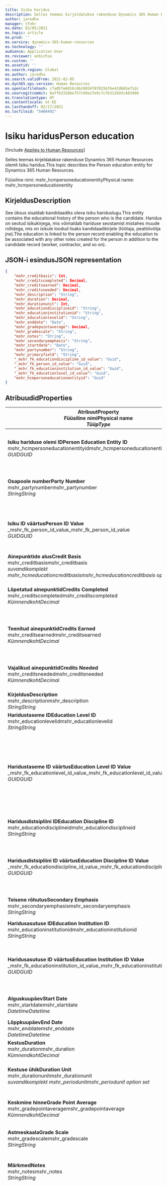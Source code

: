```yaml
---
title: Isiku haridus
description: Selles teemas kirjeldatakse rakenduse Dynamics 365 Human Resources olemit Isiku haridus.
author: jaredha
manager: tfehr
ms.date: 02/05/2021
ms.topic: article
ms.prod: ''
ms.service: dynamics-365-human-resources
ms.technology: ''
audience: Application User
ms.reviewer: anbichse
ms.custom: ''
ms.assetid: ''
ms.search.region: Global
ms.author: jaredha
ms.search.validFrom: 2021-02-05
ms.dyn365.ops.version: Human Resources
ms.openlocfilehash: cfa05fe6816c6b24034f8f015bf6e42d665ef1dc
ms.sourcegitcommit: 6affb3316be757c99e1fe9c7c7b312b93c483408
ms.translationtype: HT
ms.contentlocale: et-EE
ms.lasthandoff: 02/17/2021
ms.locfileid: "5466492"
---
```

# <a name="person-education"></a><span data-ttu-id="75a1f-103">Isiku haridus</span><span class="sxs-lookup"><span data-stu-id="75a1f-103">Person education</span></span>

[!include [Applies to Human Resources](../includes/applies-to-hr.md)]

<span data-ttu-id="75a1f-104">Selles teemas kirjeldatakse rakenduse Dynamics 365 Human Resources olemit Isiku haridus.</span><span class="sxs-lookup"><span data-stu-id="75a1f-104">This topic describes the Person education entity for Dynamics 365 Human Resources.</span></span>

<span data-ttu-id="75a1f-105">Füüsiline nimi: mshr_hcmpersoneducationentity</span><span class="sxs-lookup"><span data-stu-id="75a1f-105">Physical name: mshr_hcmpersoneducationentity</span></span>

## <a name="description"></a><span data-ttu-id="75a1f-106">Kirjeldus</span><span class="sxs-lookup"><span data-stu-id="75a1f-106">Description</span></span>

<span data-ttu-id="75a1f-107">See üksus sisaldab kandidaadiks oleva isiku hariduslugu.</span><span class="sxs-lookup"><span data-stu-id="75a1f-107">This entity contains the educational history of the person who is the candidate.</span></span> <span data-ttu-id="75a1f-108">Haridus on seotud isikukirjega, mis võimaldab hariduse seostamist mistahes muude rollidega, mis on isikule loodud lisaks kandidaadikirjele (töötaja, peatöövõtja jne).</span><span class="sxs-lookup"><span data-stu-id="75a1f-108">The education is linked to the person record enabling the education to be associated with any other roles created for the person in addition to the candidate record (worker, contractor, and so on).</span></span>

## <a name="json-representation"></a><span data-ttu-id="75a1f-109">JSON-i esindus</span><span class="sxs-lookup"><span data-stu-id="75a1f-109">JSON representation</span></span>

```json
{
    "mshr_creditbasis": Int,
    "mshr_creditscompleted": Decimal,
    "mshr_creditsearned": Decimal,
    "mshr_creditsneeded": Decimal,
    "mshr_description": "String",
    "mshr_duration": Decimal,
    "mshr_durationunit": Int,
    "mshr_educationdisciplineid": "String",
    "mshr_educationinstitutionid": "String",
    "mshr_educationlevelid": "String",
    "mshr_enddate": "Date",
    "mshr_gradepointaverage": Decimal,
    "mshr_gradescale": "String",
    "mshr_notes": "String",
    "mshr_secondaryemphasis": "String",
    "mshr_startdate": "Date",
    "mshr_partynumber": "String",
    "mshr_primaryfield": "String",
    "_mshr_fk_educationdiscipline_id_value": "Guid",
    "_mshr_fk_person_id_value": "Guid",
    "_mshr_fk_educationinstitution_id_value": "Guid",
    "_mshr_fk_educationlevel_id_value": "Guid",
    "mshr_hcmpersoneducationentityid": "Guid"
}
```

## <a name="properties"></a><span data-ttu-id="75a1f-110">Atribuudid</span><span class="sxs-lookup"><span data-stu-id="75a1f-110">Properties</span></span>

| <span data-ttu-id="75a1f-111">Atribuut</span><span class="sxs-lookup"><span data-stu-id="75a1f-111">Property</span></span><br><span data-ttu-id="75a1f-112">**Füüsiline nimi**</span><span class="sxs-lookup"><span data-stu-id="75a1f-112">**Physical name**</span></span><br><span data-ttu-id="75a1f-113">**_Tüüp_**</span><span class="sxs-lookup"><span data-stu-id="75a1f-113">**_Type_**</span></span> | <span data-ttu-id="75a1f-114">Kasuta</span><span class="sxs-lookup"><span data-stu-id="75a1f-114">Use</span></span> | <span data-ttu-id="75a1f-115">Kirjeldus</span><span class="sxs-lookup"><span data-stu-id="75a1f-115">Description</span></span> |
| --- | --- | --- |
| <span data-ttu-id="75a1f-116">**Isiku hariduse olemi ID**</span><span class="sxs-lookup"><span data-stu-id="75a1f-116">**Person Education Entity ID**</span></span><br><span data-ttu-id="75a1f-117">mshr_hcmpersoneducationentityid</span><span class="sxs-lookup"><span data-stu-id="75a1f-117">mshr_hcmpersoneducationentityid</span></span><br><span data-ttu-id="75a1f-118">*GUID*</span><span class="sxs-lookup"><span data-stu-id="75a1f-118">*GUID*</span></span> | <span data-ttu-id="75a1f-119">Kirjutuskaitstud</span><span class="sxs-lookup"><span data-stu-id="75a1f-119">Read-only</span></span><br><span data-ttu-id="75a1f-120">Nõutav</span><span class="sxs-lookup"><span data-stu-id="75a1f-120">Required</span></span> | <span data-ttu-id="75a1f-121">Isiku hariduse kirje süsteemi loodud kordumatu identifikaator.</span><span class="sxs-lookup"><span data-stu-id="75a1f-121">System-generated unique identifier of the person education entity record.</span></span> |
| <span data-ttu-id="75a1f-122">**Osapoole number**</span><span class="sxs-lookup"><span data-stu-id="75a1f-122">**Party Number**</span></span><br><span data-ttu-id="75a1f-123">mshr_partynumber</span><span class="sxs-lookup"><span data-stu-id="75a1f-123">mshr_partynumber</span></span><br><span data-ttu-id="75a1f-124">*String*</span><span class="sxs-lookup"><span data-stu-id="75a1f-124">*String*</span></span> | <span data-ttu-id="75a1f-125">Loe/kirjuta</span><span class="sxs-lookup"><span data-stu-id="75a1f-125">Read/write</span></span><br><span data-ttu-id="75a1f-126">Nõutav</span><span class="sxs-lookup"><span data-stu-id="75a1f-126">Required</span></span> | <span data-ttu-id="75a1f-127">Kandidaadi osapoole (isiku) kirje kordumatu identifikaator.</span><span class="sxs-lookup"><span data-stu-id="75a1f-127">The unique identifier of the party (person) record for the candidate.</span></span> |
| <span data-ttu-id="75a1f-128">**Isiku ID väärtus**</span><span class="sxs-lookup"><span data-stu-id="75a1f-128">**Person ID Value**</span></span><br><span data-ttu-id="75a1f-129">_mshr_fk_person_id_value</span><span class="sxs-lookup"><span data-stu-id="75a1f-129">_mshr_fk_person_id_value</span></span><br><span data-ttu-id="75a1f-130">*GUID*</span><span class="sxs-lookup"><span data-stu-id="75a1f-130">*GUID*</span></span> | <span data-ttu-id="75a1f-131">Kirjutuskaitstud</span><span class="sxs-lookup"><span data-stu-id="75a1f-131">Read-only</span></span><br><span data-ttu-id="75a1f-132">Nõutav</span><span class="sxs-lookup"><span data-stu-id="75a1f-132">Required</span></span><br><span data-ttu-id="75a1f-133">Võõrvõti: mshr_dirpersonentityid olemile mshr_dirpersonentity</span><span class="sxs-lookup"><span data-stu-id="75a1f-133">Foreign key: mshr_dirpersonentityid of mshr_dirpersonentity</span></span> | <span data-ttu-id="75a1f-134">Süsteemi loodud kandidaadi isiku kirje kordumatu identifikaator.</span><span class="sxs-lookup"><span data-stu-id="75a1f-134">The system-generated unique identifier of the candidate’s person record.</span></span> |
| <span data-ttu-id="75a1f-135">**Ainepunktide alus**</span><span class="sxs-lookup"><span data-stu-id="75a1f-135">**Credit Basis**</span></span><br><span data-ttu-id="75a1f-136">mshr_creditbasis</span><span class="sxs-lookup"><span data-stu-id="75a1f-136">mshr_creditbasis</span></span><br><span data-ttu-id="75a1f-137">*suvandikomplekt mshr_hcmeducationcreditbasis*</span><span class="sxs-lookup"><span data-stu-id="75a1f-137">*mshr_hcmeducationcreditbasis option set*</span></span> | <span data-ttu-id="75a1f-138">Loe/kirjuta</span><span class="sxs-lookup"><span data-stu-id="75a1f-138">Read/write</span></span><br><span data-ttu-id="75a1f-139">Valikuline</span><span class="sxs-lookup"><span data-stu-id="75a1f-139">Optional</span></span> | <span data-ttu-id="75a1f-140">Haridustaseme ainepunktide alus.</span><span class="sxs-lookup"><span data-stu-id="75a1f-140">The credit basis of the educational degree.</span></span> |
| <span data-ttu-id="75a1f-141">**Lõpetatud ainepunktid**</span><span class="sxs-lookup"><span data-stu-id="75a1f-141">**Credits Completed**</span></span><br><span data-ttu-id="75a1f-142">mshr_creditscompleted</span><span class="sxs-lookup"><span data-stu-id="75a1f-142">mshr_creditscompleted</span></span><br><span data-ttu-id="75a1f-143">*Kümnendkoht*</span><span class="sxs-lookup"><span data-stu-id="75a1f-143">*Decimal*</span></span> | <span data-ttu-id="75a1f-144">Loe/kirjuta</span><span class="sxs-lookup"><span data-stu-id="75a1f-144">Read/write</span></span><br><span data-ttu-id="75a1f-145">Valikuline</span><span class="sxs-lookup"><span data-stu-id="75a1f-145">Optional</span></span> | <span data-ttu-id="75a1f-146">Hariduse jaoks lõpetatud ainepunktide arv.</span><span class="sxs-lookup"><span data-stu-id="75a1f-146">The number of credits completed for the education.</span></span> |
| <span data-ttu-id="75a1f-147">**Teenitud ainepunktid**</span><span class="sxs-lookup"><span data-stu-id="75a1f-147">**Credits Earned**</span></span><br><span data-ttu-id="75a1f-148">mshr_creditsearned</span><span class="sxs-lookup"><span data-stu-id="75a1f-148">mshr_creditsearned</span></span><br><span data-ttu-id="75a1f-149">*Kümnendkoht*</span><span class="sxs-lookup"><span data-stu-id="75a1f-149">*Decimal*</span></span> | <span data-ttu-id="75a1f-150">Loe/kirjuta</span><span class="sxs-lookup"><span data-stu-id="75a1f-150">Read/write</span></span><br><span data-ttu-id="75a1f-151">Valikuline</span><span class="sxs-lookup"><span data-stu-id="75a1f-151">Optional</span></span> | <span data-ttu-id="75a1f-152">Pooleli oleva haridustaseme hariduskirje eest saadud ainepunktide arv.</span><span class="sxs-lookup"><span data-stu-id="75a1f-152">The number of credits earned for the education record for a degree in progress.</span></span> |
| <span data-ttu-id="75a1f-153">**Vajalikud ainepunktid**</span><span class="sxs-lookup"><span data-stu-id="75a1f-153">**Credits Needed**</span></span><br><span data-ttu-id="75a1f-154">mshr_creditsneeded</span><span class="sxs-lookup"><span data-stu-id="75a1f-154">mshr_creditsneeded</span></span><br><span data-ttu-id="75a1f-155">*Kümnendkoht*</span><span class="sxs-lookup"><span data-stu-id="75a1f-155">*Decimal*</span></span> | <span data-ttu-id="75a1f-156">Loe/kirjuta</span><span class="sxs-lookup"><span data-stu-id="75a1f-156">Read/write</span></span><br><span data-ttu-id="75a1f-157">Valikuline</span><span class="sxs-lookup"><span data-stu-id="75a1f-157">Optional</span></span> | <span data-ttu-id="75a1f-158">Poolelioleva kraadi ajoks vajalike ainepunktide arv.</span><span class="sxs-lookup"><span data-stu-id="75a1f-158">The number of credits required for a degree in progress.</span></span> |
| <span data-ttu-id="75a1f-159">**Kirjeldus**</span><span class="sxs-lookup"><span data-stu-id="75a1f-159">**Description**</span></span><br><span data-ttu-id="75a1f-160">mshr_description</span><span class="sxs-lookup"><span data-stu-id="75a1f-160">mshr_description</span></span><br><span data-ttu-id="75a1f-161">*String*</span><span class="sxs-lookup"><span data-stu-id="75a1f-161">*String*</span></span> | <span data-ttu-id="75a1f-162">Loe/kirjuta</span><span class="sxs-lookup"><span data-stu-id="75a1f-162">Read/write</span></span><br><span data-ttu-id="75a1f-163">Valikuline</span><span class="sxs-lookup"><span data-stu-id="75a1f-163">Optional</span></span> | <span data-ttu-id="75a1f-164">Kandidaadi kraadi kirjeldus.</span><span class="sxs-lookup"><span data-stu-id="75a1f-164">A description of the candidate’s degree.</span></span> |
| <span data-ttu-id="75a1f-165">**Haridustaseme ID**</span><span class="sxs-lookup"><span data-stu-id="75a1f-165">**Education Level ID**</span></span><br><span data-ttu-id="75a1f-166">mshr_educationlevelid</span><span class="sxs-lookup"><span data-stu-id="75a1f-166">mshr_educationlevelid</span></span><br><span data-ttu-id="75a1f-167">*String*</span><span class="sxs-lookup"><span data-stu-id="75a1f-167">*String*</span></span> | <span data-ttu-id="75a1f-168">Loe/kirjuta</span><span class="sxs-lookup"><span data-stu-id="75a1f-168">Read/write</span></span><br><span data-ttu-id="75a1f-169">Valikuline</span><span class="sxs-lookup"><span data-stu-id="75a1f-169">Optional</span></span> | <span data-ttu-id="75a1f-170">Haridustaseme ID.</span><span class="sxs-lookup"><span data-stu-id="75a1f-170">The ID of the education level.</span></span> | 
| <span data-ttu-id="75a1f-171">**Haridustaseme ID väärtus**</span><span class="sxs-lookup"><span data-stu-id="75a1f-171">**Education Level ID Value**</span></span><br><span data-ttu-id="75a1f-172">_mshr_fk_educationlevel_id_value</span><span class="sxs-lookup"><span data-stu-id="75a1f-172">_mshr_fk_educationlevel_id_value</span></span><br><span data-ttu-id="75a1f-173">*GUID*</span><span class="sxs-lookup"><span data-stu-id="75a1f-173">*GUID*</span></span> | <span data-ttu-id="75a1f-174">Kirjutuskaitstud</span><span class="sxs-lookup"><span data-stu-id="75a1f-174">Read-only</span></span><br><span data-ttu-id="75a1f-175">Valikuline</span><span class="sxs-lookup"><span data-stu-id="75a1f-175">Optional</span></span><br><span data-ttu-id="75a1f-176">Võõrvõti: mshr_hcmeducationdegreeentityid olemist mshr_hcmeducationdegreeentity entity</span><span class="sxs-lookup"><span data-stu-id="75a1f-176">Foreign key: mshr_hcmeducationdegreeentityid of mshr_hcmeducationdegreeentity entity</span></span> | <span data-ttu-id="75a1f-177">Hairdustaseme kirje süsteemi loodud kordumatu identifikaator.</span><span class="sxs-lookup"><span data-stu-id="75a1f-177">System-generated identifier for the education degree record.</span></span> <span data-ttu-id="75a1f-178">See identifikaator annab organisatsioonile määratletud kraadid ja haridustaseme.</span><span class="sxs-lookup"><span data-stu-id="75a1f-178">This identifier provides the degrees and education levels defined for the organization.</span></span> |
| <span data-ttu-id="75a1f-179">**Haridusdistsipliini ID**</span><span class="sxs-lookup"><span data-stu-id="75a1f-179">**Education Discipline ID**</span></span><br><span data-ttu-id="75a1f-180">mshr_educationdisciplineid</span><span class="sxs-lookup"><span data-stu-id="75a1f-180">mshr_educationdisciplineid</span></span><br><span data-ttu-id="75a1f-181">*String*</span><span class="sxs-lookup"><span data-stu-id="75a1f-181">*String*</span></span> | <span data-ttu-id="75a1f-182">Loe/kirjuta</span><span class="sxs-lookup"><span data-stu-id="75a1f-182">Read/write</span></span><br><span data-ttu-id="75a1f-183">Nõutav</span><span class="sxs-lookup"><span data-stu-id="75a1f-183">Required</span></span><br><span data-ttu-id="75a1f-184">Võõrvõti: EducationDiscipline</span><span class="sxs-lookup"><span data-stu-id="75a1f-184">Foreign key: EducationDiscipline</span></span> | <span data-ttu-id="75a1f-185">Haridusdistsipliini ID.</span><span class="sxs-lookup"><span data-stu-id="75a1f-185">The ID of the education discipline.</span></span> |
| <span data-ttu-id="75a1f-186">**Haridusdistsipliini ID väärtus**</span><span class="sxs-lookup"><span data-stu-id="75a1f-186">**Education Discipline ID Value**</span></span><br><span data-ttu-id="75a1f-187">_mshr_fk_educationdiscipline_id_value</span><span class="sxs-lookup"><span data-stu-id="75a1f-187">_mshr_fk_educationdiscipline_id_value</span></span><br><span data-ttu-id="75a1f-188">*GUID*</span><span class="sxs-lookup"><span data-stu-id="75a1f-188">*GUID*</span></span> | <span data-ttu-id="75a1f-189">Kirjutuskaitstud</span><span class="sxs-lookup"><span data-stu-id="75a1f-189">Read-only</span></span><br><span data-ttu-id="75a1f-190">Nõutav</span><span class="sxs-lookup"><span data-stu-id="75a1f-190">Required</span></span><br><span data-ttu-id="75a1f-191">Võõrvõti: mshr_hcmeducationdisciplineentityid olemist mshr_hcmeducationdisciplineentity</span><span class="sxs-lookup"><span data-stu-id="75a1f-191">Foreign key: mshr_hcmeducationdisciplineentityid of mshr_hcmeducationdisciplineentity</span></span> | <span data-ttu-id="75a1f-192">Süsteemi loodud hariduskirje haridusdistsipliini kordumatu identifikaator.</span><span class="sxs-lookup"><span data-stu-id="75a1f-192">The system-generated unique identifier of the education discipline of the education record.</span></span> |
| <span data-ttu-id="75a1f-193">**Teisene rõhutus**</span><span class="sxs-lookup"><span data-stu-id="75a1f-193">**Secondary Emphasis**</span></span><br><span data-ttu-id="75a1f-194">mshr_secondaryemphasis</span><span class="sxs-lookup"><span data-stu-id="75a1f-194">mshr_secondaryemphasis</span></span><br><span data-ttu-id="75a1f-195">*String*</span><span class="sxs-lookup"><span data-stu-id="75a1f-195">*String*</span></span> | <span data-ttu-id="75a1f-196">Loe/kirjuta</span><span class="sxs-lookup"><span data-stu-id="75a1f-196">Read/write</span></span><br><span data-ttu-id="75a1f-197">Valikuline</span><span class="sxs-lookup"><span data-stu-id="75a1f-197">Optional</span></span> | <span data-ttu-id="75a1f-198">Saadud kraad teisene rõhutus.</span><span class="sxs-lookup"><span data-stu-id="75a1f-198">The secondary emphasis of the earned degree.</span></span> |
| <span data-ttu-id="75a1f-199">**Haridusasutuse ID**</span><span class="sxs-lookup"><span data-stu-id="75a1f-199">**Education Institution ID**</span></span><br><span data-ttu-id="75a1f-200">mshr_educationinstitutionid</span><span class="sxs-lookup"><span data-stu-id="75a1f-200">mshr_educationinstitutionid</span></span><br><span data-ttu-id="75a1f-201">*String*</span><span class="sxs-lookup"><span data-stu-id="75a1f-201">*String*</span></span> | <span data-ttu-id="75a1f-202">Loe/kirjuta</span><span class="sxs-lookup"><span data-stu-id="75a1f-202">Read/write</span></span><br><span data-ttu-id="75a1f-203">Valikuline</span><span class="sxs-lookup"><span data-stu-id="75a1f-203">Optional</span></span> | <span data-ttu-id="75a1f-204">Lõpetatud haridusasutuse ID.</span><span class="sxs-lookup"><span data-stu-id="75a1f-204">The ID of the attended educational institution.</span></span> |
| <span data-ttu-id="75a1f-205">**Haridusasutuse ID väärtus**</span><span class="sxs-lookup"><span data-stu-id="75a1f-205">**Education Institution ID Value**</span></span><br><span data-ttu-id="75a1f-206">_mshr_fk_educationinstitution_id_value</span><span class="sxs-lookup"><span data-stu-id="75a1f-206">_mshr_fk_educationinstitution_id_value</span></span><br><span data-ttu-id="75a1f-207">*GUID*</span><span class="sxs-lookup"><span data-stu-id="75a1f-207">*GUID*</span></span> | <span data-ttu-id="75a1f-208">Kirjutuskaitstud</span><span class="sxs-lookup"><span data-stu-id="75a1f-208">Read-only</span></span><br><span data-ttu-id="75a1f-209">Valikuline</span><span class="sxs-lookup"><span data-stu-id="75a1f-209">Optional</span></span><br><span data-ttu-id="75a1f-210">Võõrvõti: mshr_hcmeducationinstitutionentityid olemist mshr_hcmeducationinstitutionentity</span><span class="sxs-lookup"><span data-stu-id="75a1f-210">Foreign key: mshr_hcmeducationinstitutionentityid of mshr_hcmeducationinstitutionentity</span></span> | <span data-ttu-id="75a1f-211">Haridusasutuse süsteemi loodud identifikaator.</span><span class="sxs-lookup"><span data-stu-id="75a1f-211">System-generated identifier of the educational institution.</span></span> |
| <span data-ttu-id="75a1f-212">**Alguskuupäev**</span><span class="sxs-lookup"><span data-stu-id="75a1f-212">**Start Date**</span></span><br><span data-ttu-id="75a1f-213">mshr_startdate</span><span class="sxs-lookup"><span data-stu-id="75a1f-213">mshr_startdate</span></span><br><span data-ttu-id="75a1f-214">*Datetime*</span><span class="sxs-lookup"><span data-stu-id="75a1f-214">*Datetime*</span></span> | <span data-ttu-id="75a1f-215">Loe/kirjuta</span><span class="sxs-lookup"><span data-stu-id="75a1f-215">Read/write</span></span><br><span data-ttu-id="75a1f-216">Valikuline</span><span class="sxs-lookup"><span data-stu-id="75a1f-216">Optional</span></span> | <span data-ttu-id="75a1f-217">Teenitud teaduskraadi hariduse alguskuupäev.</span><span class="sxs-lookup"><span data-stu-id="75a1f-217">The start date of the education for the earned degree.</span></span> |
| <span data-ttu-id="75a1f-218">**Lõppkuupäev**</span><span class="sxs-lookup"><span data-stu-id="75a1f-218">**End Date**</span></span><br><span data-ttu-id="75a1f-219">mshr_enddate</span><span class="sxs-lookup"><span data-stu-id="75a1f-219">mshr_enddate</span></span><br><span data-ttu-id="75a1f-220">*Datetime*</span><span class="sxs-lookup"><span data-stu-id="75a1f-220">*Datetime*</span></span> | <span data-ttu-id="75a1f-221">Loe/kirjuta</span><span class="sxs-lookup"><span data-stu-id="75a1f-221">Read/write</span></span><br><span data-ttu-id="75a1f-222">Nõutav</span><span class="sxs-lookup"><span data-stu-id="75a1f-222">Required</span></span> | <span data-ttu-id="75a1f-223">Mandaadi väljastamise kuupäev.</span><span class="sxs-lookup"><span data-stu-id="75a1f-223">The date the credential was issued.</span></span> |
| <span data-ttu-id="75a1f-224">**Kestus**</span><span class="sxs-lookup"><span data-stu-id="75a1f-224">**Duration**</span></span><br><span data-ttu-id="75a1f-225">mshr_duration</span><span class="sxs-lookup"><span data-stu-id="75a1f-225">mshr_duration</span></span><br><span data-ttu-id="75a1f-226">*Kümnendkoht*</span><span class="sxs-lookup"><span data-stu-id="75a1f-226">*Decimal*</span></span> | <span data-ttu-id="75a1f-227">Loe/kirjuta</span><span class="sxs-lookup"><span data-stu-id="75a1f-227">Read/write</span></span><br><span data-ttu-id="75a1f-228">Valikuline</span><span class="sxs-lookup"><span data-stu-id="75a1f-228">Optional</span></span> | <span data-ttu-id="75a1f-229">Hariduskirje aja kestus.</span><span class="sxs-lookup"><span data-stu-id="75a1f-229">The duration of time of the education record.</span></span> |
| <span data-ttu-id="75a1f-230">**Kestuse ühik**</span><span class="sxs-lookup"><span data-stu-id="75a1f-230">**Duration Unit**</span></span><br><span data-ttu-id="75a1f-231">mshr_durationunit</span><span class="sxs-lookup"><span data-stu-id="75a1f-231">mshr_durationunit</span></span><br><span data-ttu-id="75a1f-232">*suvandikomplekt mshr_periodunit*</span><span class="sxs-lookup"><span data-stu-id="75a1f-232">*mshr_periodunit option set*</span></span> | <span data-ttu-id="75a1f-233">Loe/kirjuta</span><span class="sxs-lookup"><span data-stu-id="75a1f-233">Read/write</span></span><br><span data-ttu-id="75a1f-234">Valikuline</span><span class="sxs-lookup"><span data-stu-id="75a1f-234">Optional</span></span> | <span data-ttu-id="75a1f-235">Hariduskirje kestusega seotud ajaühik.</span><span class="sxs-lookup"><span data-stu-id="75a1f-235">The unit of time associated with the duration of the education record.</span></span> |
| <span data-ttu-id="75a1f-236">**Keskmine hinne**</span><span class="sxs-lookup"><span data-stu-id="75a1f-236">**Grade Point Average**</span></span><br><span data-ttu-id="75a1f-237">mshr_gradepointaverage</span><span class="sxs-lookup"><span data-stu-id="75a1f-237">mshr_gradepointaverage</span></span><br><span data-ttu-id="75a1f-238">*Kümnendkoht*</span><span class="sxs-lookup"><span data-stu-id="75a1f-238">*Decimal*</span></span> | <span data-ttu-id="75a1f-239">Loe/kirjuta</span><span class="sxs-lookup"><span data-stu-id="75a1f-239">Read/write</span></span><br><span data-ttu-id="75a1f-240">Valikuline</span><span class="sxs-lookup"><span data-stu-id="75a1f-240">Optional</span></span> | <span data-ttu-id="75a1f-241">Hariduse omandamisel saadud hinnete keskmine.</span><span class="sxs-lookup"><span data-stu-id="75a1f-241">The earned grade point average for the degree.</span></span> |
| <span data-ttu-id="75a1f-242">**Astmeskaala**</span><span class="sxs-lookup"><span data-stu-id="75a1f-242">**Grade Scale**</span></span><br><span data-ttu-id="75a1f-243">mshr_gradescale</span><span class="sxs-lookup"><span data-stu-id="75a1f-243">mshr_gradescale</span></span><br><span data-ttu-id="75a1f-244">*String*</span><span class="sxs-lookup"><span data-stu-id="75a1f-244">*String*</span></span> | <span data-ttu-id="75a1f-245">Loe/kirjuta</span><span class="sxs-lookup"><span data-stu-id="75a1f-245">Read/write</span></span><br><span data-ttu-id="75a1f-246">Valikuline</span><span class="sxs-lookup"><span data-stu-id="75a1f-246">Optional</span></span> | <span data-ttu-id="75a1f-247">Keskmise hinde saamise astmeskaala.</span><span class="sxs-lookup"><span data-stu-id="75a1f-247">The scale used for the grade point average.</span></span> |
| <span data-ttu-id="75a1f-248">**Märkmed**</span><span class="sxs-lookup"><span data-stu-id="75a1f-248">**Notes**</span></span><br><span data-ttu-id="75a1f-249">mshr_notes</span><span class="sxs-lookup"><span data-stu-id="75a1f-249">mshr_notes</span></span><br><span data-ttu-id="75a1f-250">*String*</span><span class="sxs-lookup"><span data-stu-id="75a1f-250">*String*</span></span> | <span data-ttu-id="75a1f-251">Loe/kirjuta</span><span class="sxs-lookup"><span data-stu-id="75a1f-251">Read/write</span></span><br><span data-ttu-id="75a1f-252">Valikuline</span><span class="sxs-lookup"><span data-stu-id="75a1f-252">Optional</span></span> | <span data-ttu-id="75a1f-253">Märkused värbamishalduritele ja värbajatele kasutamiseks.</span><span class="sxs-lookup"><span data-stu-id="75a1f-253">Notes for use by the recruiter or hiring manager.</span></span> |
| <span data-ttu-id="75a1f-254">**Esmane väli**</span><span class="sxs-lookup"><span data-stu-id="75a1f-254">**Primary Field**</span></span><br><span data-ttu-id="75a1f-255">mshr_primaryfield</span><span class="sxs-lookup"><span data-stu-id="75a1f-255">mshr_primaryfield</span></span><br><span data-ttu-id="75a1f-256">*String*</span><span class="sxs-lookup"><span data-stu-id="75a1f-256">*String*</span></span> | <span data-ttu-id="75a1f-257">Kirjutuskaitstud</span><span class="sxs-lookup"><span data-stu-id="75a1f-257">Read-only</span></span><br><span data-ttu-id="75a1f-258">Nõutav</span><span class="sxs-lookup"><span data-stu-id="75a1f-258">Required</span></span> | <span data-ttu-id="75a1f-259">Väli, mida kasutatakse üksusekirje teise esmase ID-na.</span><span class="sxs-lookup"><span data-stu-id="75a1f-259">Field used as another primary identifier of the entity record.</span></span> <span data-ttu-id="75a1f-260">Osapoole numbri, haridusdistsipliini ID, haridusasutuse ID ja haridustaseme ID kombinatsioon.</span><span class="sxs-lookup"><span data-stu-id="75a1f-260">Combination of party number, education discipline ID, education institution ID, and education level ID.</span></span> |

## <a name="see-also"></a><span data-ttu-id="75a1f-261">Vt ka</span><span class="sxs-lookup"><span data-stu-id="75a1f-261">See also</span></span>

[<span data-ttu-id="75a1f-262">Kandidaadi jälgimissüsteemi integreerimise API tutvustus</span><span class="sxs-lookup"><span data-stu-id="75a1f-262">Applicant Tracking System integration API introduction</span></span>](hr-admin-integration-ats-api-introduction.md)<br>
[<span data-ttu-id="75a1f-263">Palgatava kandidaadi päringu näidis</span><span class="sxs-lookup"><span data-stu-id="75a1f-263">Example query for Candidate to hire</span></span>](hr-admin-integration-ats-api-candidate-to-hire-example-query.md)



[!INCLUDE[footer-include](../includes/footer-banner.md)]
